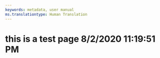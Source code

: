 ```yaml
---
keywords: metadata, user manual
ms.translationtype: Human Translation
---
```

# this is a test page 8/2/2020 11:19:51 PM